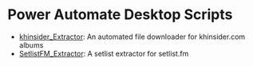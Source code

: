 # Power Automate Desktop Scripts
- [khinsider_Extractor](khinsider_Extractor): An automated file downloader for khinsider.com albums
- [SetlistFM_Extractor](SetlistFM_Extractor): A setlist extractor for setlist.fm
